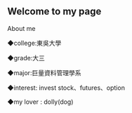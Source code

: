 Welcome to my page
------------------
About me 

◆college:東吳大學

◆grade:大三

◆major:巨量資料管理學系

◆interest: invest stock、futures、option

◆my lover : dolly(dog)


